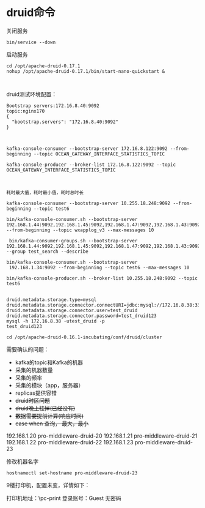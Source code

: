 # druid命令

关闭服务

```
bin/service --down
```

启动服务

```
cd /opt/apache-druid-0.17.1
nohup /opt/apache-druid-0.17.1/bin/start-nano-quickstart &



```

druid测试环境配置：

```
Bootstrap servers:172.16.8.40:9092
topic:nginx170
{
  "bootstrap.servers": "172.16.8.40:9092"
}



kafka-console-consumer --bootstrap-server 172.16.8.122:9092 --from-beginning --topic OCEAN_GATEWAY_INTERFACE_STATISTICS_TOPIC

kafka-console-producer --broker-list 172.16.8.122:9092 --topic OCEAN_GATEWAY_INTERFACE_STATISTICS_TOPIC



耗时最大值，耗时最小值，耗时总时长

kafka-console-consumer --bootstrap-server 10.255.18.248:9092 --from-beginning --topic test6

bin/kafka-console-consumer.sh --bootstrap-server 192.168.1.44:9092,192.168.1.45:9092,192.168.1.47:9092,192.168.1.43:9092  --from-beginning --topic wxapplog_v3 --max-messages 10

 bin/kafka-consumer-groups.sh --bootstrap-server 192.168.1.44:9092,192.168.1.45:9092,192.168.1.47:9092,192.168.1.43:9092  --group test_search --describe 

bin/kafka-console-consumer.sh --bootstrap-server 
 192.168.1.34:9092 --from-beginning --topic test6 --max-messages 10

bin/kafka-console-producer.sh --broker-list 10.255.18.248:9092 --topic test6


```

```
druid.metadata.storage.type=mysql
druid.metadata.storage.connector.connectURI=jdbc:mysql://172.16.8.38:3306/test_druid
druid.metadata.storage.connector.user=test_druid
druid.metadata.storage.connector.password=test_druid123
mysql -h 172.16.8.38 -utest_druid -p
test_druid123

cd /opt/apache-druid-0.16.1-incubating/conf/druid/cluster

```



需要确认的问题：

- kafka的topic和Kafka的机器
- 采集的机器数量
- 采集的频率
- 采集的模块（app，服务器）
- replicas提供容错
- ~~druid时区问题~~
- ~~druid晚上挂掉(已经没有)~~
- ~~数据需要提前计算(响应时间)~~
- ~~case when 查询， 最大，最小~~



192.168.1.20    pro-middleware-druid-20
192.168.1.21    pro-middleware-druid-21
192.168.1.22    pro-middleware-druid-22
192.168.1.23    pro-middleware-druid-23

修改机器名字

```
hostnamectl set-hostname pro-middleware-druid-23
```

9楼打印机，配置未变，详情如下：

打印机地址：\\pc-print
登录账号：Guest
无密码